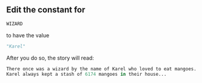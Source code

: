 ## Edit the constant for 
```python
WIZARD
```
to have the value 
```python
"Karel"
```
After you do so, the story will read:

```python
There once was a wizard by the name of Karel who loved to eat mangoes.
Karel always kept a stash of 6174 mangoes in their house...


